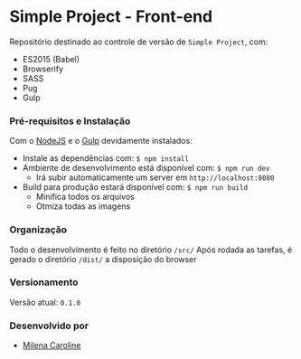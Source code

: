 # Simple Project - Front-end

Repositório destinado ao controle de versão de `Simple Project`, com:

- ES2015 (Babel)
- Browserify
- SASS
- Pug
- Gulp

### Pré-requisitos e Instalação

Com o [NodeJS](https://nodejs.org/en/) e o [Gulp](http://gulpjs.com/) devidamente instalados:

- Instale as dependências com: `$ npm install`
- Ambiente de desenvolvimento está disponível com: `$ npm run dev`
  - Irá subir automaticamente um server em `http://localhost:8080`
- Build para produção estará disponível com: `$ npm run build`
  - Minifica todos os arquivos
  - Otmiza todas as imagens

### Organização

Todo o desenvolvimento é feito no diretório `/src/`
Após rodada as tarefas, é gerado o diretório `/dist/` a disposição do browser

### Versionamento

Versão atual: `0.1.0`

### Desenvolvido por

- [Milena Caroline](https://github.com/milenacaroline)
